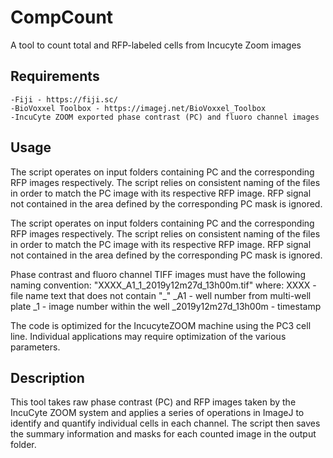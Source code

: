 # CompCount
A tool to count total and RFP-labeled cells from Incucyte Zoom images

## Requirements
 	-Fiji - https://fiji.sc/
 	-BioVoxxel Toolbox - https://imagej.net/BioVoxxel_Toolbox
 	-IncuCyte ZOOM exported phase contrast (PC) and fluoro channel images

## Usage
The script operates on input folders containing PC and the corresponding RFP
images respectively. The script relies on consistent naming of the files in order
to match the PC image with its respective RFP image. RFP signal not contained in 
the area defined by the corresponding PC mask is ignored.

The script operates on input folders containing PC and the corresponding RFP
images respectively. The script relies on consistent naming of the files in order
to match the PC image with its respective RFP image. RFP signal not contained in 
the area defined by the corresponding PC mask is ignored.

Phase contrast and fluoro channel TIFF images must have the following naming 
 convention: "XXXX_A1_1_2019y12m27d_13h00m.tif" 
		where:
 		XXXX - file name text that does not contain "_"
		_A1 - well number from multi-well plate
   	_1 - image number within the well
  	_2019y12m27d_13h00m - timestamp

The code is optimized for the IncucyteZOOM machine using the PC3 cell line.
Individual applications may require optimization of the various parameters.

## Description
This tool takes raw phase contrast (PC) and RFP images taken by the 
IncuCyte ZOOM system and applies a series of operations in ImageJ to identify 
and quantify individual cells in each channel. The script then saves the summary 
information and masks for each counted image in the output folder.


